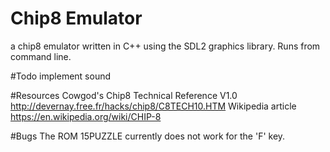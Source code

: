 # Chip8 Emulator
a chip8 emulator written in C++ using the SDL2 graphics library.
Runs from command line.

#Todo
implement sound

#Resources
Cowgod's Chip8 Technical Reference V1.0 http://devernay.free.fr/hacks/chip8/C8TECH10.HTM
Wikipedia article https://en.wikipedia.org/wiki/CHIP-8

#Bugs
The ROM 15PUZZLE currently does not work for the 'F' key.
